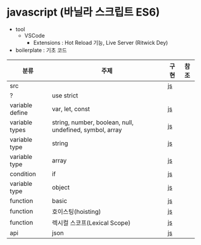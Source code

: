 # javascript (바닐라 스크립트 ES6)
+ tool
    - VSCode 
        - Extensions : Hot Reload 기능, Live Server (Ritwick Dey) 
+ boilerplate : 기초 코드

|분류|주제|구현|참조|
|--|--|--|--|
|src||[js](./prints.js)||
|?|use strict|||
|variable define|var, let, const|[js](./variables/variable_type.js)||
|variable types|string, number, boolean, null, undefined, symbol, array|[js](./variables/variable_type.js)||
|variable type|string|[js](./variables/strings.js)||
|variable type|array|[js](./variables/arrays.js)||
|condition|if|[js](./conditioins.js)||
|variable type|object|[js](./variables/objects.js)||
|function|basic|[js](./functions/functions.js)||
|function|호이스팅(hoisting)|[js](./functions/functions.js)||
|function|렉시컬 스코프(Lexical Scope)|[js](./functions/functions.js)||
|api|json|[js](./apis/jsons.js)||